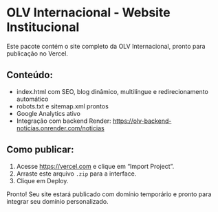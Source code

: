 
# OLV Internacional - Website Institucional

Este pacote contém o site completo da OLV Internacional, pronto para publicação no Vercel.

## Conteúdo:
- index.html com SEO, blog dinâmico, multilíngue e redirecionamento automático
- robots.txt e sitemap.xml prontos
- Google Analytics ativo
- Integração com backend Render: https://olv-backend-noticias.onrender.com/noticias

## Como publicar:

1. Acesse https://vercel.com e clique em “Import Project”.
2. Arraste este arquivo `.zip` para a interface.
3. Clique em Deploy.

Pronto! Seu site estará publicado com domínio temporário e pronto para integrar seu domínio personalizado.
